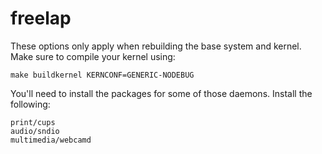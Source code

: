 # freelap
These options only apply when rebuilding the base system and kernel. Make sure to compile your kernel using:

    make buildkernel KERNCONF=GENERIC-NODEBUG

You'll need to install the packages for some of those daemons. Install the following:

    print/cups
    audio/sndio
    multimedia/webcamd
